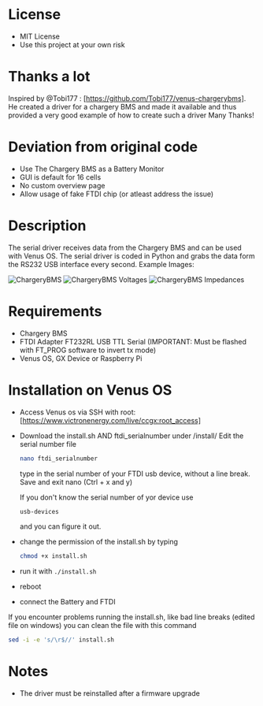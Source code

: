 # License
 - MIT License
 - Use this project at your own risk

# Thanks a lot

Inspired by @Tobi177 : [https://github.com/Tobi177/venus-chargerybms].
He created a driver for a chargery BMS and made it available and thus provided a very good example of how to create such a driver
Many Thanks!

# Deviation from original code
 - Use The Chargery BMS as a Battery Monitor
 - GUI is default for 16 cells
 - No custom overview page
 - Allow usage of fake FTDI chip (or atleast address the issue)

# Description

The serial driver receives data from the Chargery BMS and can be used with Venus OS. The serial driver is coded in Python
and grabs the data form the RS232 USB interface every second. Example Images:

![ChargeryBMS](https://raw.githubusercontent.com/Tobi177/venus-chargerybms/master/examples/chargerybms.png)
![ChargeryBMS Voltages](https://raw.githubusercontent.com/Tobi177/venus-chargerybms/master/examples/chargerybmsvoltages.png)
![ChargeryBMS Impedances](https://raw.githubusercontent.com/Tobi177/venus-chargerybms/master/examples/chargerybmsimpedances.png)

# Requirements

- Chargery BMS
- FTDI Adapter FT232RL USB TTL Serial (IMPORTANT: Must be flashed with FT_PROG software to invert tx mode)
- Venus OS, GX Device or Raspberry Pi

# Installation on Venus OS
- Access Venus os via SSH with root: [https://www.victronenergy.com/live/ccgx:root_access]
- Download the install.sh AND ftdi_serialnumber under /install/
	Edit the serial number file
	```sh
	nano ftdi_serialnumber
	```
	type in the serial number of your FTDI usb device, without a line break. Save and exit nano (Ctrl + x and y)

	If you don't know the serial number of yor device use
	```sh
	usb-devices
	```
	and you can figure it out.
- change the permission of the install.sh by typing
	```sh
	chmod +x install.sh
	```
- run it with `./install.sh`
- reboot
- connect the Battery and FTDI

If you encounter problems running the install.sh, like bad line breaks (edited file on windows) you can clean the file with this command
```sh
sed -i -e 's/\r$//' install.sh
```

# Notes
- The driver must be reinstalled after a firmware upgrade

